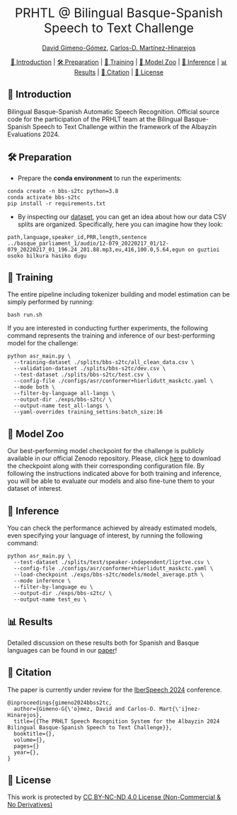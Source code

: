 <h1 align="center"><span style="font-weight:normal">PRHTL @ Bilingual Basque-Spanish<br>Speech to Text Challenge</h1>  

  <div align="center">
    
[David Gimeno-Gómez](https://scholar.google.es/citations?user=DVRSla8AAAAJ&hl=en), [Carlos-D. Martínez-Hinarejos](https://scholar.google.es/citations?user=M_EmUoIAAAAJ&hl=en)
</div>

<div align="center">
  
[📘 Introduction](#intro) |
[🛠️ Preparation](#preparation) |
[💪 Training](#training) |
[🦒 Model Zoo](#modelzoo) |
[🔮 Inference](#inference) |
[📊 Results](#results) |
[📖 Citation](#citation) |
[📝 License](#license)
</div>

## <a name="intro"></a> 📘 Introduction

Bilingual Basque-Spanish Automatic Speech Recognition. Official source code for the participation of the PRHLT team at the Bilingual Basque-Spanish Speech to Text Challenge within the framework of the Albayzín Evaluations 2024. 

## <a name="preparation"></a> 🛠️ Preparation

- Prepare the **conda environment** to run the experiments:

```
conda create -n bbs-s2tc python=3.8
conda activate bbs-s2tc
pip install -r requirements.txt
```

- By inspecting our [dataset](https://github.com/david-gimeno/prhlt-bbs-s2tc/blob/main/src/datasets/asr_dataset.py), you can get an idea about how our data CSV splits are organized. Specifically, here you can imagine how they look:

```
path,language,speaker_id,PRR,length,sentence
../basque_parliament_1/audio/12-079_20220217_01/12-079_20220217_01_196.24_201.88.mp3,eu,416,100.0,5.64,egun on guztioi osoko bilkura hasiko dugu
```

## <a name="training"></a> 💪 Training

The entire pipeline including tokenizer building and model estimation can be simply performed by running:

```
bash run.sh
```

If you are interested in conducting further experiments, the following command represents the training and inference of our best-performing model for the challenge:

```
python asr_main.py \
  --training-dataset ./splits/bbs-s2tc/all_clean_data.csv \
  --validation-dataset ./splits/bbs-s2tc/dev.csv \
  --test-dataset ./splits/bbs-s2tc/test.csv \
  --config-file ./configs/asr/conformer+hierlidutt_maskctc.yaml \
  --mode both \
  --filter-by-language all-langs \
  --output-dir ./exps/bbs-s2tc/ \
  --output-name test_all-langs \
  --yaml-overrides training_settins:batch_size:16
```

## <a name="modelzoo"></a> 🦒 Model Zoo

Our best-performing model checkpoint for the challenge is publicly available in our official Zenodo repository. Please, click [here](https://zenodo.org/records/12772215) to download the checkpoint along with their corresponding configuration file. By following the instructions indicated above for both training and inference, you will be able to evaluate our models and also fine-tune them to your dataset of interest.

## <a name="inference"></a> 🔮 Inference

You can check the performance achieved by already estimated models, even specifying your language of interest, by running the following command:

```
python asr_main.py \
  --test-dataset ./splits/test/speaker-independent/liprtve.csv \
  --config-file ./configs/asr/conformer+hierlidutt_maskctc.yaml \
  --load-checkpoint ./exps/bbs-s2tc/models/model_average.pth \
  --mode inference \
  --filter-by-language eu \
  --output-dir ./exps/bbs-s2tc/ \
  --output-name test_eu \
```

## <a name="results"></a> 📊 Results

Detailed discussion on these results both for Spanish and Basque languages can be found in our [paper]()!

## <a name="citation"></a> 📖 Citation

The paper is currently under review for the [IberSpeech 2024](https://iberspeech.tech/) conference.

```
@inproceedings{gimeno2024bbss2tc,
  author={Gimeno-G{\'o}mez, David and Carlos-D. Mart{\'i}nez-Hinarejos},
  title={{The PRHLT Speech Recognition System for the Albayzin 2024 Bilingual Basque-Spanish Speech to Text Challenge}},
  booktitle={},
  volume={},
  pages={}
  year={},
}
```

## <a name="license"></a> 📝 License

This work is protected by [CC BY-NC-ND 4.0 License (Non-Commercial & No Derivatives)](LICENSE)
